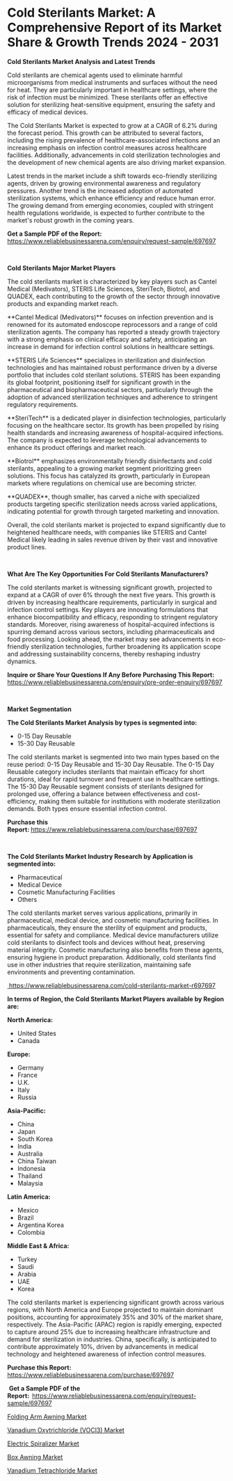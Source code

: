 <p><h1>Cold Sterilants Market: A Comprehensive Report of its Market Share & Growth Trends 2024 - 2031</h1></p><p><strong>Cold Sterilants Market Analysis and Latest Trends</strong></p>
<p><p>Cold sterilants are chemical agents used to eliminate harmful microorganisms from medical instruments and surfaces without the need for heat. They are particularly important in healthcare settings, where the risk of infection must be minimized. These sterilants offer an effective solution for sterilizing heat-sensitive equipment, ensuring the safety and efficacy of medical devices.</p><p>The Cold Sterilants Market is expected to grow at a CAGR of 6.2% during the forecast period. This growth can be attributed to several factors, including the rising prevalence of healthcare-associated infections and an increasing emphasis on infection control measures across healthcare facilities. Additionally, advancements in cold sterilization technologies and the development of new chemical agents are also driving market expansion.</p><p>Latest trends in the market include a shift towards eco-friendly sterilizing agents, driven by growing environmental awareness and regulatory pressures. Another trend is the increased adoption of automated sterilization systems, which enhance efficiency and reduce human error. The growing demand from emerging economies, coupled with stringent health regulations worldwide, is expected to further contribute to the market's robust growth in the coming years.</p></p>
<p><strong>Get a Sample PDF of the Report:&nbsp;</strong> <a href="https://www.reliablebusinessarena.com/enquiry/request-sample/697697?utm_campaign=1290&utm_medium=2&utm_source=Github&utm_content=ia&utm_term=29092024&utm_id=cold-sterilants">https://www.reliablebusinessarena.com/enquiry/request-sample/697697</a></p>
<p>&nbsp;</p>
<p><strong>Cold Sterilants Major Market Players</strong></p>
<p><p>The cold sterilants market is characterized by key players such as Cantel Medical (Medivators), STERIS Life Sciences, SteriTech, Biotrol, and QUADEX, each contributing to the growth of the sector through innovative products and expanding market reach.</p><p>**Cantel Medical (Medivators)** focuses on infection prevention and is renowned for its automated endoscope reprocessors and a range of cold sterilization agents. The company has reported a steady growth trajectory with a strong emphasis on clinical efficacy and safety, anticipating an increase in demand for infection control solutions in healthcare settings.</p><p>**STERIS Life Sciences** specializes in sterilization and disinfection technologies and has maintained robust performance driven by a diverse portfolio that includes cold sterilant solutions. STERIS has been expanding its global footprint, positioning itself for significant growth in the pharmaceutical and biopharmaceutical sectors, particularly through the adoption of advanced sterilization techniques and adherence to stringent regulatory requirements.</p><p>**SteriTech** is a dedicated player in disinfection technologies, particularly focusing on the healthcare sector. Its growth has been propelled by rising health standards and increasing awareness of hospital-acquired infections. The company is expected to leverage technological advancements to enhance its product offerings and market reach.</p><p>**Biotrol** emphasizes environmentally friendly disinfectants and cold sterilants, appealing to a growing market segment prioritizing green solutions. This focus has catalyzed its growth, particularly in European markets where regulations on chemical use are becoming stricter.</p><p>**QUADEX**, though smaller, has carved a niche with specialized products targeting specific sterilization needs across varied applications, indicating potential for growth through targeted marketing and innovation.</p><p>Overall, the cold sterilants market is projected to expand significantly due to heightened healthcare needs, with companies like STERIS and Cantel Medical likely leading in sales revenue driven by their vast and innovative product lines.</p></p>
<p>&nbsp;</p>
<p><strong>What Are The Key Opportunities For Cold Sterilants Manufacturers?</strong></p>
<p><p>The cold sterilants market is witnessing significant growth, projected to expand at a CAGR of over 6% through the next five years. This growth is driven by increasing healthcare requirements, particularly in surgical and infection control settings. Key players are innovating formulations that enhance biocompatibility and efficacy, responding to stringent regulatory standards. Moreover, rising awareness of hospital-acquired infections is spurring demand across various sectors, including pharmaceuticals and food processing. Looking ahead, the market may see advancements in eco-friendly sterilization technologies, further broadening its application scope and addressing sustainability concerns, thereby reshaping industry dynamics.</p></p>
<p><strong>Inquire or Share Your Questions If Any Before Purchasing This Report:</strong> <a href="https://www.reliablebusinessarena.com/enquiry/pre-order-enquiry/697697?utm_campaign=1290&utm_medium=2&utm_source=Github&utm_content=ia&utm_term=29092024&utm_id=cold-sterilants">https://www.reliablebusinessarena.com/enquiry/pre-order-enquiry/697697</a></p>
<p>&nbsp;</p>
<p><strong>Market Segmentation</strong></p>
<p><strong>The Cold Sterilants Market Analysis by types is segmented into:</strong></p>
<p><ul><li>0-15 Day Reusable</li><li>15-30 Day Reusable</li></ul></p>
<p><p>The cold sterilants market is segmented into two main types based on the reuse period: 0-15 Day Reusable and 15-30 Day Reusable. The 0-15 Day Reusable category includes sterilants that maintain efficacy for short durations, ideal for rapid turnover and frequent use in healthcare settings. The 15-30 Day Reusable segment consists of sterilants designed for prolonged use, offering a balance between effectiveness and cost-efficiency, making them suitable for institutions with moderate sterilization demands. Both types ensure essential infection control.</p></p>
<p><strong>Purchase this Report:&nbsp;</strong><a href="https://www.reliablebusinessarena.com/purchase/697697?utm_campaign=1290&utm_medium=2&utm_source=Github&utm_content=ia&utm_term=29092024&utm_id=cold-sterilants">https://www.reliablebusinessarena.com/purchase/697697</a></p>
<p>&nbsp;</p>
<p><strong>The Cold Sterilants Market Industry Research by Application is segmented into:</strong></p>
<p><ul><li>Pharmaceutical</li><li>Medical Device</li><li>Cosmetic Manufacturing Facilities</li><li>Others</li></ul></p>
<p><p>The cold sterilants market serves various applications, primarily in pharmaceutical, medical device, and cosmetic manufacturing facilities. In pharmaceuticals, they ensure the sterility of equipment and products, essential for safety and compliance. Medical device manufacturers utilize cold sterilants to disinfect tools and devices without heat, preserving material integrity. Cosmetic manufacturing also benefits from these agents, ensuring hygiene in product preparation. Additionally, cold sterilants find use in other industries that require sterilization, maintaining safe environments and preventing contamination.</p></p>
<p><a href="https://www.reliablebusinessarena.com/cold-sterilants-market-r697697?utm_campaign=1290&utm_medium=2&utm_source=Github&utm_content=ia&utm_term=29092024&utm_id=cold-sterilants">&nbsp;https://www.reliablebusinessarena.com/cold-sterilants-market-r697697</a></p>
<p><strong>In terms of Region, the Cold Sterilants Market Players available by Region are:</strong></p>
<p>
    <p> <strong> North America: </strong>
        <ul>
            <li>United States</li>
            <li>Canada</li>
        </ul>
        </p> 
    <p> <strong> Europe: </strong>
        <ul>
            <li>Germany</li>
            <li>France</li>
            <li>U.K.</li>
            <li>Italy</li>
            <li>Russia</li>
        </ul>
        </p> 
    <p> <strong> Asia-Pacific: </strong>
        <ul>
            <li>China</li>
            <li>Japan</li>
            <li>South Korea</li>
            <li>India</li>
            <li>Australia</li>
            <li>China Taiwan</li>
            <li>Indonesia</li>
            <li>Thailand</li>
            <li>Malaysia</li>
        </ul>
        </p> 
    <p> <strong> Latin America: </strong>
        <ul>
            <li>Mexico</li>
            <li>Brazil</li>
            <li>Argentina Korea</li>
            <li>Colombia</li>
        </ul>
        </p> 
    <p> <strong> Middle East & Africa: </strong>
        <ul>
            <li>Turkey</li>
            <li>Saudi</li>
            <li>Arabia</li>
            <li>UAE</li>
            <li>Korea</li>
        </ul>
    </p>
    </p>
<p><p>The cold sterilants market is experiencing significant growth across various regions, with North America and Europe projected to maintain dominant positions, accounting for approximately 35% and 30% of the market share, respectively. The Asia-Pacific (APAC) region is rapidly emerging, expected to capture around 25% due to increasing healthcare infrastructure and demand for sterilization in industries. China, specifically, is anticipated to contribute approximately 10%, driven by advancements in medical technology and heightened awareness of infection control measures.</p></p>
<p><strong>Purchase this Report: </strong><a href="https://www.reliablebusinessarena.com/purchase/697697?utm_campaign=1290&utm_medium=2&utm_source=Github&utm_content=ia&utm_term=29092024&utm_id=cold-sterilants">https://www.reliablebusinessarena.com/purchase/697697</a></p>
<p>&nbsp;<strong>Get a Sample PDF of the Report:&nbsp;&nbsp;</strong><a href="https://www.reliablebusinessarena.com/enquiry/request-sample/697697?utm_campaign=1290&utm_medium=2&utm_source=Github&utm_content=ia&utm_term=29092024&utm_id=cold-sterilants">https://www.reliablebusinessarena.com/enquiry/request-sample/697697</a></p>
<p><strong></strong></p>
<p><p><a href="https://www.linkedin.com/pulse/strategic-market-insights-global-folding-arm-awning-2024-2031-n75vc?utm_campaign=1290&utm_medium=2&utm_source=Github&utm_content=ia&utm_term=29092024&utm_id=cold-sterilants">Folding Arm Awning Market</a></p><p><a href="https://issuu.com/reportprime-2/docs/vanadium-oxytrichloride-vocl3-marke_e1d968270b84be?utm_campaign=1290&utm_medium=2&utm_source=Github&utm_content=ia&utm_term=29092024&utm_id=cold-sterilants">Vanadium Oxytrichloride (VOCl3) Market</a></p><p><a href="https://github.com/lylyparadise/Market-Research-Report-List-5/blob/main/electric-spiralizer-market.md?utm_campaign=1290&utm_medium=2&utm_source=Github&utm_content=ia&utm_term=29092024&utm_id=cold-sterilants">Electric Spiralizer Market</a></p><p><a href="https://www.linkedin.com/pulse/box-awning-market-size-growth-trends-industry-analysis-type-application-o3xgc?utm_campaign=1290&utm_medium=2&utm_source=Github&utm_content=ia&utm_term=29092024&utm_id=cold-sterilants">Box Awning Market</a></p><p><a href="https://issuu.com/reportprime-2/docs/vanadium-tetrachloride-market-size-_06b461d05ae8f6?utm_campaign=1290&utm_medium=2&utm_source=Github&utm_content=ia&utm_term=29092024&utm_id=cold-sterilants">Vanadium Tetrachloride Market</a></p></p>